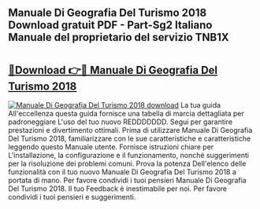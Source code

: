 ## Manuale Di Geografia Del Turismo 2018 Download gratuit PDF - Part-Sg2 Italiano Manuale del proprietario del servizio TNB1X

# <h2><a href="http://df9g55.blite.top/?on=Manuale+Di+Geografia+Del+Turismo+2018">🔗Download 👉🔴 Manuale Di Geografia Del Turismo 2018</a></h2>

[![Manuale Di Geografia Del Turismo 2018 download](https://i.imgur.com/lujVjoI.png)](http://df9g55.blite.top/?on=Manuale+Di+Geografia+Del+Turismo+2018)
La tua guida All'eccellenza questa guida fornisce una tabella di marcia dettagliata per padroneggiare L'uso del tuo nuovo REDDDDDDD. Segui per garantire prestazioni e divertimento ottimali. Prima di utilizzare Manuale Di Geografia Del Turismo 2018, familiarizzare con le sue caratteristiche e caratteristiche leggendo questo Manuale utente. Fornisce istruzioni chiare per L'installazione, la configurazione e il funzionamento, nonché suggerimenti per la risoluzione dei problemi comuni. Prova la potenza Dell'elenco delle funzionalità con il tuo nuovo Manuale Di Geografia Del Turismo 2018 a portata di mano. Per favore condividi i tuoi pensieri Manuale Di Geografia Del Turismo 2018. Il tuo Feedback è inestimabile per noi. Per favore condividi i tuoi pensieri e suggerimenti.
